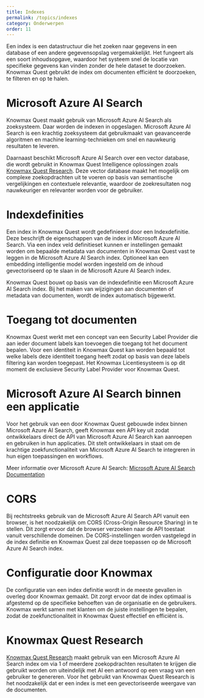 ```yaml
---
title: Indexes
permalink: /topics/indexes
category: Onderwerpen
order: 11
---
```


Een index is een datastructuur die het zoeken naar gegevens in een database of een andere gegevensopslag vergemakkelijkt. Het fungeert als een soort inhoudsopgave, waardoor het systeem snel de locatie van specifieke gegevens kan vinden zonder de hele dataset te doorzoeken. Knowmax Quest gebruikt de index om documenten efficiënt te doorzoeken, te filteren en op te halen.

# Microsoft Azure AI Search
Knowmax Quest maakt gebruik van Microsoft Azure AI Search als zoeksysteem. Daar worden de indexen in opgeslagen. Microsoft Azure AI Search is een krachtig zoeksysteem dat gebruikmaakt van geavanceerde algoritmen en machine learning-technieken om snel en nauwkeurig resultaten te leveren.

Daarnaast beschikt Microsoft Azure AI Search over een vector database, die wordt gebruikt in Knowmax Quest Intelligence oplossingen zoals [Knowmax Quest Research](/concepts/research). Deze vector database maakt het mogelijk om complexe zoekopdrachten uit te voeren op basis van semantische vergelijkingen en contextuele relevantie, waardoor de zoekresultaten nog nauwkeuriger en relevanter worden voor de gebruiker.

# Indexdefinities
Een index in Knowmax Quest wordt gedefinieerd door een Indexdefinitie. Deze beschrijft de eigenschappen van de index in Microsoft Azure AI Search. Via een index veld definitieset kunnen er instellingen gemaakt worden om bepaalde metadata van documenten in Knowmax Quest vast te leggen in de Microsoft Azure AI Search index. Optioneel kan een embedding intelligentie model worden ingesteld om de inhoud gevectoriseerd op te slaan in de Microsoft Azure AI Search index.

Knowmax Quest bouwt op basis van de indexdefinitie een Microsoft Azure AI Search index. Bij het maken van wijzigingen aan documenten of metadata van documenten, wordt de index automatisch bijgewerkt.

# Toegang tot documenten
Knowmax Quest werkt met een concept van een Security Label Provider die aan ieder document labels kan toevoegen die toegang tot het document bepalen. Voor een identiteit in Knowmax Quest kan worden bepaald tot welke labels deze identiteit toegang heeft zodat op basis van deze labels filtering kan worden toegepast. Het Knowmax Licentiesysteem is op dit moment de exclusieve Security Label Provider voor Knowmax Quest. 

# Microsoft Azure AI Search binnen een applicatie
Voor het gebruik van een door Knowmax Quest gebouwde index binnen Microsoft Azure AI Search, geeft Knowmax een API key uit zodat ontwikkelaars direct de API van Microsoft Azure AI Search kan aanroepen en gebruiken in hun applicaties. Dit stelt ontwikkelaars in staat om de krachtige zoekfunctionaliteit van Microsoft Azure AI Search te integreren in hun eigen toepassingen en workflows.

Meer informatie over Microsoft Azure AI Search: [Microsoft Azure AI Search Documentation](https://learn.microsoft.com/en-us/azure/search/)

# CORS
Bij rechtstreeks gebruik van de Microsoft Azure AI Search API vanuit een browser, is het noodzakelijk om CORS (Cross-Origin Resource Sharing) in te stellen. Dit zorgt ervoor dat de browser verzoeken naar de API toestaat vanuit verschillende domeinen. De CORS-instellingen worden vastgelegd in de index definitie en Knowmax Quest zal deze toepassen op de Microsoft Azure AI Search index.

# Configuratie door Knowmax
De configuratie van een index definitie wordt in de meeste gevallen in overleg door Knowmax gemaakt. Dit zorgt ervoor dat de index optimaal is afgestemd op de specifieke behoeften van de organisatie en de gebruikers. Knowmax werkt samen met klanten om de juiste instellingen te bepalen, zodat de zoekfunctionaliteit in Knowmax Quest effectief en efficiënt is.

# Knowmax Quest Research
[Knowmax Quest Research](/concepts/research) maakt gebruik van een Microsoft Azure AI Search index om via 1 of meerdere zoekopdrachten resultaten te krijgen die gebruikt worden om uiteindelijk met AI een antwoord op een vraag van een gebruiker te genereren. Voor het gebruikt van Knowmax Quest Research is het noodzakelijk dat er een index is met een gevectoriseerde weergave van de documenten.